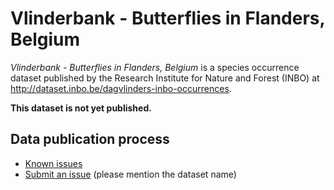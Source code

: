 # Vlinderbank - Butterflies in Flanders, Belgium

*Vlinderbank - Butterflies in Flanders, Belgium* is a species occurrence dataset published by the Research Institute for Nature and Forest (INBO) at <http://dataset.inbo.be/dagvlinders-inbo-occurrences>.

**This dataset is not yet published.**

## Data publication process

* [Known issues](https://github.com/LifeWatchINBO/data-publication/labels/dagvlinders-inbo-occurrences)
* [Submit an issue](https://github.com/LifeWatchINBO/data-publication/issues/new) (please mention the dataset name)

